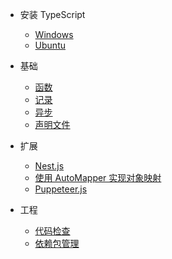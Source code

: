 - 安装 TypeScript

  - [Windows](install/windows.md)
  - [Ubuntu](install/ubuntu.md)

- 基础

  - [函数](basics/function.md)
  - [记录](basics/record.md)
  - [异步](basics/async.md)
  - [声明文件](basics/declaration-files.md)

- 扩展

  - [Nest.js](further/nest.md)
  - [使用 AutoMapper 实现对象映射](further/automapper.md)
  - [Puppeteer.js](further/puppeteer.md)

- 工程

  - [代码检查](engineering/eslint.md)
  - [依赖包管理](engineering/npmcheck.md)